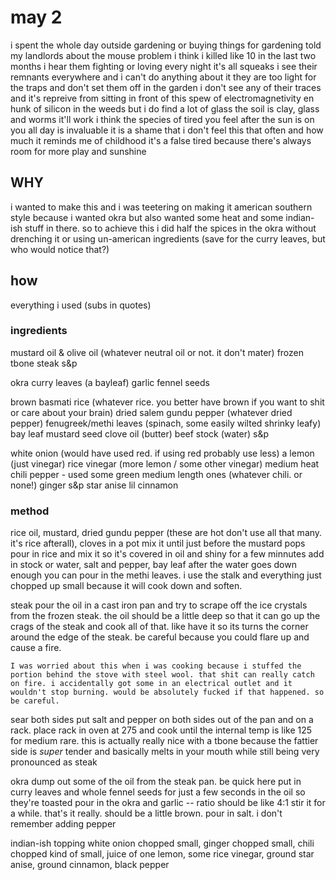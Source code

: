 # may 2

i spent the whole day outside gardening or buying things for gardening
told my landlords about the mouse problem
i think i killed like 10 in the last two months
i hear them fighting or loving every night
it's all squeaks
i see their remnants everywhere and i can't do anything about it
they are too light for the traps and don't set them off
in the garden i don't see any of their traces and it's repreive from sitting in front of this spew of electromagnetivity en hunk of silicon 
in the weeds 
but i do find a lot of glass
the soil is clay, glass and worms
it'll work i think
the species of tired you feel after the sun is on you all day is invaluable
it is a shame that i don't feel this that often and how much it reminds me of childhood
it's a false tired because there's always room for more play and sunshine

## WHY
i wanted to make this and i was teetering on making it american southern style because i wanted okra but also wanted some heat and some indian-ish stuff in there. so to achieve this i did half the spices in the okra without drenching it or using un-american ingredients (save for the curry leaves, but who would notice that?)
 
## how

everything i used (subs in quotes)

### ingredients

mustard oil & olive oil (whatever neutral oil or not. it don't mater)
frozen tbone steak
s&p

okra
curry leaves (a bayleaf)
garlic
fennel seeds

brown basmati rice (whatever rice. you better have brown if you want to shit or care about your brain)
dried salem gundu pepper (whatever dried pepper)
fenugreek/methi leaves (spinach, some easily wilted shrinky leafy)
bay leaf
mustard seed
clove
oil (butter)
beef stock (water)
s&p

white onion (would have used red. if using red probably use less)
a lemon (just vinegar)
rice vinegar (more lemon / some other vinegar)
medium heat chili pepper - used some green medium length ones (whatever chili. or none!)
ginger
s&p
star anise
lil cinnamon

### method

rice
oil, mustard, dried gundu pepper (these are hot don't use all that many. it's rice afterall), cloves in a pot
mix it until just before the mustard pops
pour in rice and mix it so it's covered in oil and shiny for a few minnutes
add in stock or water, salt and pepper, bay leaf
after the water goes down enough you can pour in the methi leaves. i use the stalk and everything just chopped up small because it will cook down and soften.

steak
pour the oil in a cast iron pan and try to scrape off the ice crystals from the frozen steak.
the oil should be a little deep so that it can go up the crags of the steak and cook all of that. like have it so its turns the corner around the edge of the steak.
be careful because you could flare up and cause a fire. 

``` 
I was worried about this when i was cooking because i stuffed the portion behind the stove with steel wool. that shit can really catch on fire. i accidentally got some in an electrical outlet and it wouldn't stop burning. would be absolutely fucked if that happened. so be careful.
```

sear both sides
put salt and pepper on both sides out of the pan and on a rack.
place rack in oven at 275 and cook until the internal temp is like 125 for medium rare.
this is actually really nice with a tbone because the fattier side is _super_ tender and basically melts in your mouth while still being very pronounced as steak

okra
dump out some of the oil from the steak pan. 
be quick here
put in curry leaves and whole fennel seeds for just a few seconds in the oil so they're toasted
pour in the okra and garlic -- ratio should be like 4:1
stir it for a while. that's it really. should be a little brown. pour in salt. i don't remember adding pepper

indian-ish topping
white onion chopped small, ginger chopped small, chili chopped kind of small, juice of one lemon, some rice vinegar, ground star anise, ground cinnamon, black pepper

